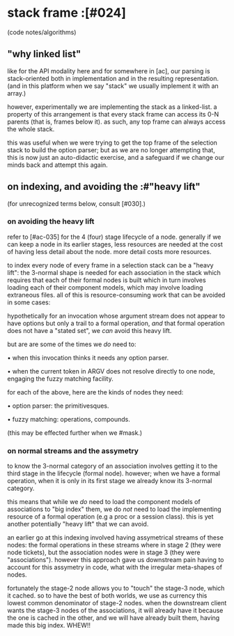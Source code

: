 # stack frame :[#024]

(code notes/algorithms)


## "why linked list"

like for the API modality here and for somewhere in
[ac], our parsing is stack-oriented both in implementation and in the
resulting representation. (and in this platform when we say "stack"
we usually implement it with an array.)

however, experimentally we are implementing the stack as a linked-list.
a property of this arrangement is that every stack frame can access its
0-N parents (that is, frames below it). as such, any top frame can
always access the whole stack.

this was useful when we were trying to get the top frame of the
selection stack to build the option parser; but as we are no longer
attempting that, this is now just an auto-didactic exercise, and a
safeguard if we change our minds back and attempt this again.




## on indexing, and avoiding the :#"heavy lift"

(for unrecognized terms below, consult [#030].)


### on avoiding the heavy lift

refer to [#ac-035] for the 4 (four) stage lifecycle of a node.
generally if we can keep a node in its earlier stages, less
resources are needed at the cost of having less detail about
the node. more detail costs more resources.

to index every node of every frame in a selection stack can be
a "heavy lift": the 3-normal shape is needed for each association
in the stack which requires that each of their formal nodes is
built which in turn involves loading each of their component
models, which may involve loading extraneous files. all of this
is resource-consuming work that can be avoided in some cases:

hypothetically for an invocation whose argument stream does not
appear to have options but only a trail to a formal operation,
*and* that formal operation does not have a "stated set", we
*can* avoid this heavy lift.

but are are some of the times we *do* need to:

  • when this invocation thinks it needs any option parser.

  • when the current token in ARGV does not resolve directly to
    one node, engaging the fuzzy matching facility.

for each of the above, here are the kinds of nodes they need:

  • option parser: the primitivesques.

  • fuzzy matching: operations, compounds.

(this may be effected further when we #mask.)



### on normal streams and the assymetry

to know the 3-normal category of an association involves getting it
to the third stage in the lifecycle (formal node). however; when we
have a formal operation, when it is only in its first stage we already
know its 3-normal category.

this means that while we *do* need to load the component models of
associations to "big index" them, we do *not* need to load the
implementing resource of a formal operation (e.g a proc or a session
class). this is yet another potentially "heavy lift" that we can avoid.

an earlier go at this indexing involved having assymetrical streams of
these nodes: the formal operations in these streams where in stage 2
(they were node tickets), but the association nodes were in stage 3
(they were "associations"). however this approach gave us downstream
pain having to account for this assymetry in code, what with the
irregular meta-shapes of nodes.

fortunately the stage-2 node allows you to "touch" the stage-3 node,
which it cached. so to have the best of both worlds, we use as currency
this lowest common denominator of stage-2 nodes. when the downstream
client wants the stage-3 nodes of the associations, it will already
have it because the one is cached in the other, and we will have already
built them, having made this big index. WHEW!!
